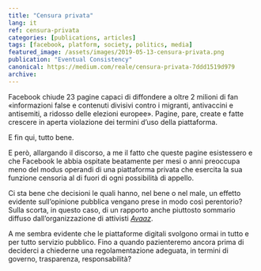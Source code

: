 ```yaml
---
title: "Censura privata"
lang: it
ref: censura-privata
categories: [publications, articles]
tags: [facebook, platform, society, politics, media]
featured_image: /assets/images/2019-05-13-censura-privata.png
publication: "Eventual Consistency"
canonical: https://medium.com/reale/censura-privata-7ddd1519d979
archive:
---
```


Facebook chiude 23 pagine capaci di diffondere a oltre 2 milioni di fan «informazioni false e contenuti divisivi contro i migranti, antivaccini e antisemiti, a ridosso delle elezioni europee». Pagine, pare, create e fatte crescere in aperta violazione dei termini d’uso della piattaforma.

E fin qui, tutto bene.

E però, allargando il discorso, a me il fatto che queste pagine esistessero e che Facebook le abbia ospitate beatamente per mesi o anni preoccupa meno del modus operandi di una piattaforma privata che esercita la sua funzione censoria al di fuori di ogni possibilità di appello.

Ci sta bene che decisioni le quali hanno, nel bene o nel male, un effetto evidente sull’opinione pubblica vengano prese in modo così perentorio? Sulla scorta, in questo caso, di un rapporto anche piuttosto sommario diffuso dall’organizzazione di attivisti [*Avaaz*](https://avaazpress.s3.amazonaws.com/ITNetworks-ExecSumm-11_05_2019.pdf).

A me sembra evidente che le piattaforme digitali svolgono ormai in tutto e per tutto servizio pubblico. Fino a quando pazienteremo ancora prima di deciderci a chiederne una regolamentazione adeguata, in termini di governo, trasparenza, responsabilità?
